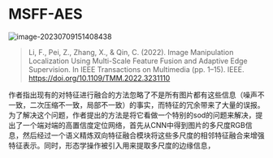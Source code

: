 # MSFF-AES

![image-20230709151408438](https://s2.loli.net/2023/07/09/6Vo5cfgUuLbZOMh.png)

> Li, F., Pei, Z., Zhang, X., & Qin, C. (2022). Image Manipulation Localization Using Multi-Scale Feature Fusion and Adaptive Edge Supervision. In IEEE Transactions on Multimedia (pp. 1–15). IEEE. https://doi.org/10.1109/TMM.2022.3231110

作者指出现有的对特征进行融合的方法忽略了不是所有图片都有这些信息（噪声不一致，二次压缩不一致，局部不一致）的事实，而特征的冗余带来了大量的误报。为了解决这个问题，作者提出的方法是将它看做一个特别的sod的问题来解决，提出了一个端对端的高置信度定位网络，首先从CNN中得到图片的多尺度RGB信息，然后经过一个语义精炼双向特征融合模块将这些多尺度的相邻特征融合来增强特征表示。同时，形态学操作被引入用来提取多尺度的边缘信息，